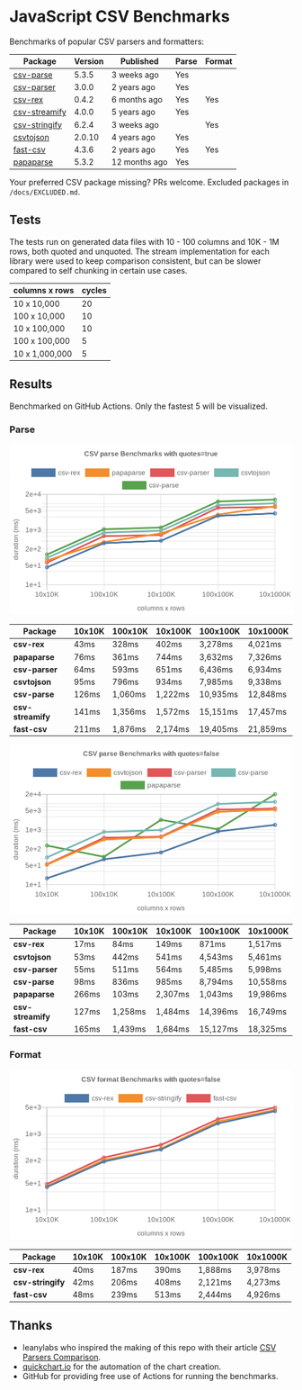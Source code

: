 # JavaScript CSV Benchmarks

Benchmarks of popular CSV parsers and formatters:

<!-- packages -->
| Package | Version | Published | Parse | Format 
|---------|---------|-----------|-------|--------
| [csv-parse](https://www.npmjs.com/package/csv-parse) | 5.3.5 | 3 weeks ago | Yes |  
| [csv-parser](https://www.npmjs.com/package/csv-parser) | 3.0.0 | 2 years ago | Yes |  
| [csv-rex](https://www.npmjs.com/package/csv-rex) | 0.4.2 | 6 months ago | Yes | Yes 
| [csv-streamify](https://www.npmjs.com/package/csv-streamify) | 4.0.0 | 5 years ago | Yes |  
| [csv-stringify](https://www.npmjs.com/package/csv-stringify) | 6.2.4 | 3 weeks ago |  | Yes 
| [csvtojson](https://www.npmjs.com/package/csvtojson) | 2.0.10 | 4 years ago | Yes |  
| [fast-csv](https://www.npmjs.com/package/fast-csv) | 4.3.6 | 2 years ago | Yes | Yes 
| [papaparse](https://www.npmjs.com/package/papaparse) | 5.3.2 | 12 months ago | Yes |  
<!-- packages -->

Your preferred CSV package missing? PRs welcome. Excluded packages in `/docs/EXCLUDED.md`.

## Tests
The tests run on generated data files with 10 - 100 columns and 10K - 1M rows, both quoted and unquoted. The stream implementation for each library were used to keep comparison consistent, but can be slower compared to self chunking in certain use cases.

<!-- tests -->
| columns x rows | cycles 
|----------------|--------
| 10 x 10,000 | 20 
| 100 x 10,000 | 10 
| 10 x 100,000 | 10 
| 100 x 100,000 | 5 
| 10 x 1,000,000 | 5 
<!-- tests -->

## Results 
Benchmarked on GitHub Actions. Only the fastest 5 will be visualized.

### Parse
![Quoted CSV Parser Benchmarks](https://github.com/willfarrell/csv-benchmarks/raw/main/results/parse_quotes%3Dtrue.png)

<!-- parse quotes=true -->
| Package | 10x10K | 100x10K | 10x100K | 100x100K | 10x1000K 
|---------|---|---|---|---|---
| **csv-rex** | 43ms | 328ms | 402ms | 3,278ms | 4,021ms 
| **papaparse** | 76ms | 361ms | 744ms | 3,632ms | 7,326ms 
| **csv-parser** | 64ms | 593ms | 651ms | 6,436ms | 6,934ms 
| **csvtojson** | 95ms | 796ms | 934ms | 7,985ms | 9,338ms 
| **csv-parse** | 126ms | 1,060ms | 1,222ms | 10,935ms | 12,848ms 
| **csv-streamify** | 141ms | 1,356ms | 1,572ms | 15,151ms | 17,457ms 
| **fast-csv** | 211ms | 1,876ms | 2,174ms | 19,405ms | 21,859ms 
<!-- parse quotes=true -->

![Non-Quoted CSV Parser Benchmarks](https://github.com/willfarrell/csv-benchmarks/raw/main/results/parse_quotes%3Dfalse.png)

<!-- parse quotes=false -->
| Package | 10x10K | 100x10K | 10x100K | 100x100K | 10x1000K 
|---------|---|---|---|---|---
| **csv-rex** | 17ms | 84ms | 149ms | 871ms | 1,517ms 
| **csvtojson** | 53ms | 442ms | 541ms | 4,543ms | 5,461ms 
| **csv-parser** | 55ms | 511ms | 564ms | 5,485ms | 5,998ms 
| **csv-parse** | 98ms | 836ms | 985ms | 8,794ms | 10,558ms 
| **papaparse** | 266ms | 103ms | 2,307ms | 1,043ms | 19,986ms 
| **csv-streamify** | 127ms | 1,258ms | 1,484ms | 14,396ms | 16,749ms 
| **fast-csv** | 165ms | 1,439ms | 1,684ms | 15,127ms | 18,325ms 
<!-- parse quotes=false -->

### Format

![Non-Quoted CSV Formatter Benchmarks](https://github.com/willfarrell/csv-benchmarks/raw/main/results/format_quotes%3Dfalse.png)

<!-- format quotes=false -->
| Package | 10x10K | 100x10K | 10x100K | 100x100K | 10x1000K 
|---------|---|---|---|---|---
| **csv-rex** | 40ms | 187ms | 390ms | 1,888ms | 3,978ms 
| **csv-stringify** | 42ms | 206ms | 408ms | 2,121ms | 4,273ms 
| **fast-csv** | 48ms | 239ms | 513ms | 2,444ms | 4,926ms 
<!-- format quotes=false -->

## Thanks
- leanylabs who inspired the making of this repo with their article [CSV Parsers Comparison](https://leanylabs.com/blog/js-csv-parsers-benchmarks/).
- [quickchart.io](https://quickchart.io) for the automation of the chart creation.
- GitHub for providing free use of Actions for running the benchmarks.
